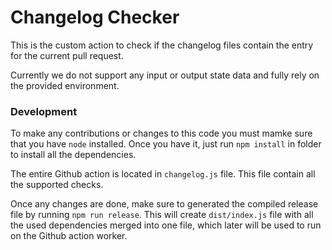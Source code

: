 # Changelog Checker

This is the custom action to check if the changelog files contain the entry for the current pull request.

Currently we do not support any input or output state data and fully rely on the provided environment.


### Development

To make any contributions or changes to this code you must mamke sure that you have `node` installed. Once you have it, just
run `npm install` in folder to install all the dependencies. 

The entire Github action is located in `changelog.js` file. This file contain all the supported checks.

Once any changes are done, make sure to generated the compiled release file by running `npm run release`.
This will create `dist/index.js` file with all the used dependencies merged into one file, which later will be used
to run on the Github action worker.
